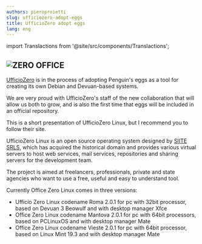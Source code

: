 ```yaml
---
authors: pieroproietti
slug: ufficiozero-adopt-eggs
title: UfficioZero adopt eggs
lang: eng
---
```

import Translactions from '@site/src/components/Translactions';

<Translactions />

## ![ZERO OFFICE](https://www.ufficiozero.org/template/logo2.png) 

[UfficioZero](https://ufficiozero.org/) is in the process of adopting Penguin's eggs as a tool for creating its own Debian and Devuan-based systems.

We are very proud with UfficioZero's staff of the new collaboration that will allow us both to grow, and is also the first time that eggs will be included in an official repository.

This is a short presentation of UfficioZero Linux, but I recommend you to follow their site.

UfficioZero Linux is an open source operating system designed by [SIITE SRLS](https://www.siite.it/), which has acquired the historical domain and provides various virtual servers to host web services, mail services, repositories and sharing servers for the development team.

The project is aimed at freelancers, professionals, private and state agencies who want to use a free, useful and easy to understand tool.

Currently Office Zero Linux comes in three versions:

* Ufficio Zero Linux codename Roma 2.0.1 for pc with 32bit processor, based on Devuan 3 Beowulf and with desktop manager Xfce
* Office Zero Linux codename Mantova 2.0.1 for pc with 64bit processors, based on PCLinuxOS and with desktop manager Mate
* Office Zero Linux codename Vieste 2.0.1 for pc with 64bit processor, based on Linux Mint 19.3 and with desktop manager Mate




